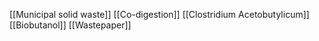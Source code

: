 [[Municipal solid waste]]
[[Co-digestion]]
[[Clostridium Acetobutylicum]]
[[Biobutanol]]
[[Wastepaper]]
